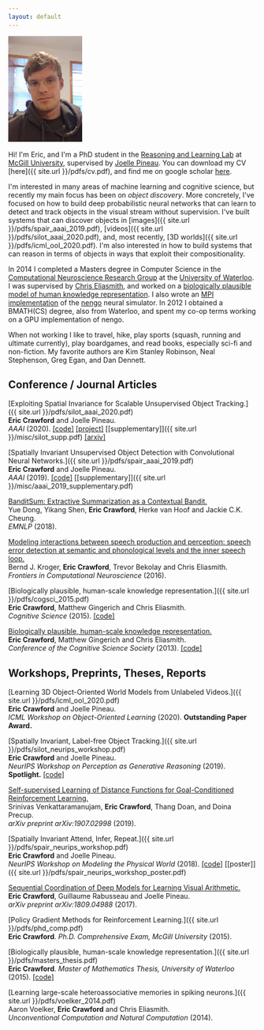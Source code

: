 ```yaml
---
layout: default
---
```

<img src="images/me.png" width="150"/>

Hi! I'm Eric, and I'm a PhD student in the [Reasoning and Learning Lab](http://rl.cs.mcgill.ca/) at [McGill University](https://www.mcgill.ca/), supervised by [Joelle Pineau](http://cs.mcgill.ca/~jpineau/). You can download my CV [here]({{ site.url }}/pdfs/cv.pdf), and find me on google scholar [here](https://scholar.google.ca/citations?user=CcifQGgAAAAJ&hl=en).

I'm interested in many areas of machine learning and cognitive science, but recently my main focus has been on *object discovery*. More concretely, I've focused on how to build deep probabilistic neural networks that can learn to detect and track objects in the visual stream without supervision. I've built systems that can discover objects in [images]({{ site.url }}/pdfs/spair_aaai_2019.pdf), [videos]({{ site.url }}/pdfs/silot_aaai_2020.pdf), and, most recently, [3D worlds]({{ site.url }}/pdfs/icml_ool_2020.pdf). I'm also interested in how to build systems that can reason in terms of objects in ways that exploit their compositionality.

In 2014 I completed a Masters degree in Computer Science in the [Computational Neuroscience Research Group](http://compneuro.uwaterloo.ca/) at the [University of Waterloo](https://uwaterloo.ca/). I was supervised by [Chris Eliasmith](http://arts.uwaterloo.ca/~celiasmi/), and worked on a [biologically plausible model of human knowledge representation](https://github.com/e2crawfo/hrr-scaling). I also wrote an [MPI implementation](https://github.com/e2crawfo/nengo_mpi) of the [nengo](https://github.com/nengo/nengo) neural simulator. In 2012 I obtained a BMATH(CS) degree, also from Waterloo, and spent my co-op terms working on a GPU implementation of nengo.

When not working I like to travel, hike, play sports (squash, running and ultimate currently), play boardgames, and read books, especially sci-fi and non-fiction. My favorite authors are Kim Stanley Robinson, Neal Stephenson, Greg Egan, and Dan Dennett.

## Conference / Journal Articles
[Exploiting Spatial Invariance for Scalable Unsupervised Object Tracking.]({{ site.url }}/pdfs/silot_aaai_2020.pdf)  
**Eric Crawford** and Joelle Pineau.  
*AAAI* (2020). [[code]](https://github.com/e2crawfo/silot) [[project]](https://sites.google.com/view/silot) [[supplementary]]({{ site.url }}/misc/silot_supp.pdf) [[arxiv]](https://arxiv.org/abs/1911.09033)

[Spatially Invariant Unsupervised Object Detection with Convolutional Neural Networks.]({{ site.url }}/pdfs/spair_aaai_2019.pdf)  
**Eric Crawford** and Joelle Pineau.  
*AAAI* (2019). [[code]](https://github.com/e2crawfo/auto_yolo) [[supplementary]]({{ site.url }}/misc/aaai_2019_supplementary.pdf)

[BanditSum: Extractive Summarization as a Contextual Bandit.](https://arxiv.org/abs/1809.09672)  
Yue Dong, Yikang Shen, **Eric Crawford**, Herke van Hoof and Jackie C.K. Cheung.  
*EMNLP* (2018).

[Modeling interactions between speech production and perception: speech error detection at semantic and phonological levels and the inner speech loop.](https://www.ncbi.nlm.nih.gov/pmc/articles/PMC4885855/)  
Bernd J. Kroger, **Eric Crawford**, Trevor Bekolay and Chris Eliasmith.  
*Frontiers in Computational Neuroscience* (2016).

[Biologically plausible, human-scale knowledge representation.]({{ site.url }}/pdfs/cogsci_2015.pdf)  
**Eric Crawford**, Matthew Gingerich and Chris Eliasmith.  
*Cognitive Science* (2015). [[code]](https://github.com/e2crawfo/hrr-scaling)

[Biologically plausible, human-scale knowledge representation.](https://mindmodeling.org/cogsci2013/papers/0099/paper0099.pdf)  
**Eric Crawford**, Matthew Gingerich and Chris Eliasmith.  
*Conference of the Cognitive Science Society* (2013). [[code]](https://github.com/e2crawfo/hrr-scaling)

## Workshops, Preprints, Theses, Reports
[Learning 3D Object-Oriented World Models from Unlabeled Videos.]({{ site.url }}/pdfs/icml_ool_2020.pdf)  
**Eric Crawford** and Joelle Pineau.  
*ICML Workshop on Object-Oriented Learning* (2020). **Outstanding Paper Award.**

[Spatially Invariant, Label-free Object Tracking.]({{ site.url }}/pdfs/silot_neurips_workshop.pdf)  
**Eric Crawford** and Joelle Pineau.  
*NeurIPS Workshop on Perception as Generative Reasoning* (2019). **Spotlight.** [[code]](https://github.com/e2crawfo/silot)

[Self-supervised Learning of Distance Functions for Goal-Conditioned Reinforcement Learning.](https://arxiv.org/abs/1907.02998)  
Srinivas Venkattaramanujam, **Eric Crawford**, Thang Doan, and Doina Precup.  
*arXiv preprint arXiv:1907.02998* (2019).

[Spatially Invariant Attend, Infer, Repeat.]({{ site.url }}/pdfs/spair_neurips_workshop.pdf)  
**Eric Crawford** and Joelle Pineau.  
*NeurIPS Workshop on Modeling the Physical World* (2018). [[code]](https://github.com/e2crawfo/auto_yolo) [[poster]]({{ site.url }}/pdfs/spair_neurips_workshop_poster.pdf)  

[Sequential Coordination of Deep Models for Learning Visual Arithmetic.](https://arxiv.org/abs/1809.04988)  
**Eric Crawford**, Guillaume Rabusseau and Joelle Pineau.  
*arXiv preprint arXiv:1809.04988* (2017).

[Policy Gradient Methods for Reinforcement Learning.]({{ site.url }}/pdfs/phd_comp.pdf)  
**Eric Crawford**.
*Ph.D. Comprehensive Exam, McGill University* (2015).

[Biologically plausible, human-scale knowledge representation.]({{ site.url }}/pdfs/masters_thesis.pdf)  
**Eric Crawford**.
*Master of Mathematics Thesis, University of Waterloo* (2015). [[code]](https://github.com/e2crawfo/hrr-scaling)

[Learning large-scale heteroassociative memories in spiking neurons.]({{ site.url }}/pdfs/voelker_2014.pdf)  
Aaron Voelker, **Eric Crawford** and Chris Eliasmith.  
*Unconventional Computation and Natural Computation* (2014).

